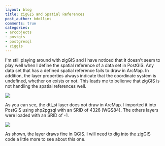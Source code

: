 ```yaml
---
layout: blog
title: zigGIS and Spatial References
post_author: bdollins
comments: true
categories:
- arcobjects
- postgis
- postgresql
- ziggis
---
```


I'm still playing around with zigGIS and I have noticed that it doesn't seem to play well when I define the spatial reference of a data set in PostGIS. Any data set that has a defined spatial reference fails to draw in ArcMap. In addition, the layer properties always indicate that the coordinate system is undefined, whether on exists or not. This leads me to belienve that zigGIS is not handling the spatial references well.

<a href="http://geobabble.files.wordpress.com/2006/12/where_are_my_states.png"><img src="http://geobabble.files.wordpress.com/2006/12/where_are_my_states.thumbnail.png" /></a> 

As you can see, the dtl_st layer does not draw in ArcMap. I imported it into PostGIS using shp2pgsql with an SRID of 4326 (WGS84). The others layers were loaded with an SRID of -1.

<a href="http://geobabble.files.wordpress.com/2006/12/there_they_are.png"><img src="http://geobabble.files.wordpress.com/2006/12/there_they_are.thumbnail.png" /></a>

As shown, the layer draws fine in QGIS. I will need to dig into the zigGIS code a little more to see about this one.